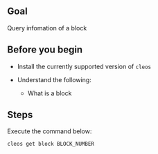 ## Goal

Query infomation of a block

## Before you begin

* Install the currently supported version of `cleos`

* Understand the following:
  * What is a block

## Steps

Execute the command below:

```sh
cleos get block BLOCK_NUMBER
```